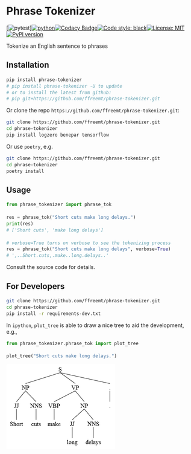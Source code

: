 # Phrase Tokenizer
[![pytest](https://github.com/ffreemt/phrase-tokenizer/actions/workflows/on-push.yml/badge.svg)][![python](https://img.shields.io/static/v1?label=python+&message=3.7%2B&color=blue)](https://img.shields.io/static/v1?label=python+&message=3.7%2B&color=blue)[![Codacy Badge](https://app.codacy.com/project/badge/Grade/d7e1c1f44dbb423099a929aadd7db2fd)](https://www.codacy.com/gh/ffreemt/phrase-tokenizer/dashboard?utm_source=github.com&amp;utm_medium=referral&amp;utm_content=ffreemt/phrase-tokenizer&amp;utm_campaign=Badge_Grade)[![Code style: black](https://img.shields.io/badge/code%20style-black-000000.svg)](https://github.com/psf/black)[![License: MIT](https://img.shields.io/badge/License-MIT-yellow.svg)](https://opensource.org/licenses/MIT)[![PyPI version](https://badge.fury.io/py/phrase-tokenizer.svg)](https://badge.fury.io/py/phrase-tokenizer)

Tokenize an English sentence to phrases

## Installation

```bash
pip install phrase-tokenizer
# pip install phrase-tokenizer -U to update
# or to install the latest from github:
# pip git+https://github.com/ffreemt/phrase-tokenizer.git
```

Or clone the repo `https://github.com/ffreemt/phrase-tokenizer.git`:

```bash
git clone https://github.com/ffreemt/phrase-tokenizer.git
cd phrase-tokenizer
pip install logzero benepar tensorflow
```
Or use `poetry`, e.g.
```bash
git clone https://github.com/ffreemt/phrase-tokenizer.git
cd phrase-tokenizer
poetry install
```

## Usage

```python
from phrase_tokenizer import phrase_tok

res = phrase_tok("Short cuts make long delays.")
print(res)
# ['Short cuts', 'make long delays']

# verbose=True turns on verbose to see the tokenizing process
res = phrase_tok("Short cuts make long delays", verbose=True)
# ',..Short.cuts,.make..long.delays..'
```

Consult the source code for details.

## For Developers

```bash
git clone https://github.com/ffreemt/phrase-tokenizer.git
cd phrase-tokenizer
pip install -r requirements-dev.txt
```

In `ipython`, ``plot_tree`` is able to draw a nice tree to aid the development, e.g.,

```python
from phrase_tokenizer.phrase_tok import plot_tree

plot_tree("Short cuts make long delays.")
```
![img](https://github.com/ffreemt/phrase-tokenizer/blob/master/img/short_cuts.png?raw=true)


